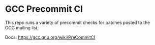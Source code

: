 # GCC Precommit CI

This repo runs a variety of precommit checks for patches posted to the GCC mailing list.

Docs: https://gcc.gnu.org/wiki/PreCommitCI
